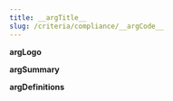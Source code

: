 ```yaml
---
title: __argTitle__
slug: /criteria/compliance/__argCode__
---
```


__argLogo__

__argSummary__

__argDefinitions__
